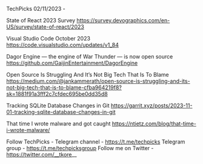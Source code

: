 TechPicks 02/11/2023 -

State of React 2023 Survey
https://survey.devographics.com/en-US/survey/state-of-react/2023

Visual Studio Code October 2023
https://code.visualstudio.com/updates/v1_84

Dagor Engine — the engine of War Thunder — is now open source
https://github.com/GaijinEntertainment/DagorEngine

Open Source Is Struggling And It’s Not Big Tech That Is To Blame
https://medium.com/@jankammerath/open-source-is-struggling-and-its-not-big-tech-that-is-to-blame-cfba964219f8?sk=1881f91a3fff2c7cfdec695be0dd35d8

Tracking SQLite Database Changes in Git
https://garrit.xyz/posts/2023-11-01-tracking-sqlite-database-changes-in-git

That time I wrote malware and got caught
https://ntietz.com/blog/that-time-i-wrote-malware/

Follow TechPicks -
Telegram channel - https://t.me/techpicks
Telegram group - https://t.me/techpicksgroup
Follow me on Twitter - https://twitter.com/__tkore__